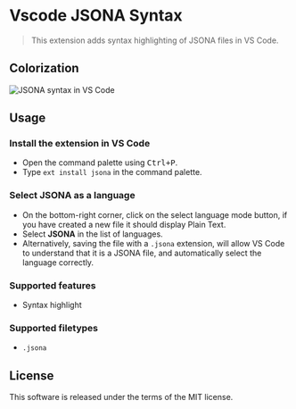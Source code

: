 # Vscode JSONA Syntax

> This extension adds syntax highlighting of JSONA files in VS Code.

## Colorization

![JSONA syntax in VS Code](https://user-images.githubusercontent.com/4012553/183288426-45e123fe-f33c-47cc-b1d4-3f9961553ae7.png)

## Usage

### Install the extension in VS Code

  * Open the command palette using <kbd>Ctrl+P</kbd>.
  * Type `ext install jsona` in the command palette.

### Select **JSONA** as a language

  * On the bottom-right corner, click on the select language mode button, if you have created a new file it should display Plain Text.
  * Select **JSONA** in the list of languages.
  * Alternatively, saving the file with a `.jsona` extension, will allow VS Code to understand that it is a JSONA file, and automatically select the language correctly.

### Supported features

  * Syntax highlight

### Supported filetypes

  * `.jsona`

## License

This software is released under the terms of the MIT license.
